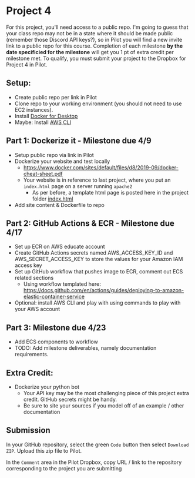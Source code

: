 # Project 4 

For this project, you'll need access to a public repo.  I'm going to guess that your class repo may not be in a state where it should be made public (remember those Discord API keys?), so in Pilot you will find a new invite link to a public repo for this course.  Completion of each milestone **by the date specificied for the milestone** will get you 1 pt of extra credit per milestone met.  To qualify, you must submit your project to the Dropbox for Project 4 in Pilot.

## Setup:
- Create public repo per link in Pilot
- Clone repo to your working environment (you should not need to use EC2 instances).
- Install [Docker for Desktop](https://www.docker.com/products/docker-desktop) 
- Maybe: Install [AWS CLI](https://aws.amazon.com/cli/)

## Part 1: Dockerize it - Milestone due 4/9
- Setup public repo via link in Pilot
- Dockerize your website and test locally
    - https://www.docker.com/sites/default/files/d8/2019-09/docker-cheat-sheet.pdf
    - Your website is in reference to last project, where you put an `index.html` page on a server running `apache2`
        - As per before, a template html page is posted here in the project folder [index.html](index.html) 
- Add site content & Dockerfile to repo

## Part 2: GitHub Actions & ECR - Milestone due 4/17
- Set up ECR on AWS educate account
- Create GitHub Actions secrets named AWS_ACCESS_KEY_ID and AWS_SECRET_ACCESS_KEY to store the values for your Amazon IAM access key
- Set up GitHub workflow that pushes image to ECR, comment out ECS related sections
    - Using workflow templated here: https://docs.github.com/en/actions/guides/deploying-to-amazon-elastic-container-service
- Optional: install AWS CLI and play with using commands to play with your AWS account

## Part 3: Milestone due 4/23
- Add ECS components to workflow
- TODO: Add milestone deliverables, namely documentation requirements.

## Extra Credit:
- Dockerize your python bot
    - Your API key may be the most challenging piece of this project extra credit.  GitHub secrets might be handy.
    - Be sure to site your sources if you model off of an example / other documentation

## Submission

In your GitHub repository, select the green `Code` button then select `Download ZIP`. Upload this zip file to Pilot.

In the `Comment` area in the Pilot Dropbox, copy URL / link to the repository corresponding to the project you are submitting
